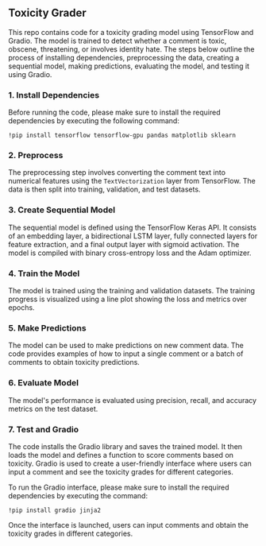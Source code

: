## Toxicity Grader

This repo contains code for a toxicity grading model using TensorFlow and Gradio. The model is trained to detect whether a comment is toxic, obscene, threatening, or involves identity hate. The steps below outline the process of installing dependencies, preprocessing the data, creating a sequential model, making predictions, evaluating the model, and testing it using Gradio.

### 1. Install Dependencies

Before running the code, please make sure to install the required dependencies by executing the following command:

```
!pip install tensorflow tensorflow-gpu pandas matplotlib sklearn
```

### 2. Preprocess

The preprocessing step involves converting the comment text into numerical features using the `TextVectorization` layer from TensorFlow. The data is then split into training, validation, and test datasets.

### 3. Create Sequential Model

The sequential model is defined using the TensorFlow Keras API. It consists of an embedding layer, a bidirectional LSTM layer, fully connected layers for feature extraction, and a final output layer with sigmoid activation. The model is compiled with binary cross-entropy loss and the Adam optimizer.

### 4. Train the Model

The model is trained using the training and validation datasets. The training progress is visualized using a line plot showing the loss and metrics over epochs.

### 5. Make Predictions

The model can be used to make predictions on new comment data. The code provides examples of how to input a single comment or a batch of comments to obtain toxicity predictions.

### 6. Evaluate Model

The model's performance is evaluated using precision, recall, and accuracy metrics on the test dataset.

### 7. Test and Gradio

The code installs the Gradio library and saves the trained model. It then loads the model and defines a function to score comments based on toxicity. Gradio is used to create a user-friendly interface where users can input a comment and see the toxicity grades for different categories.

To run the Gradio interface, please make sure to install the required dependencies by executing the command:

```
!pip install gradio jinja2
```

Once the interface is launched, users can input comments and obtain the toxicity grades in different categories.
